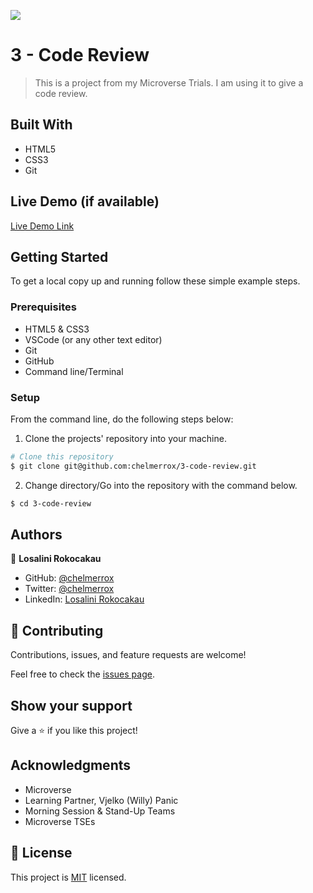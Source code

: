 ![](https://img.shields.io/badge/Microverse-blueviolet)

# 3 - Code Review

> This is a project from my Microverse Trials. I am using it to give a code review.


## Built With

- HTML5
- CSS3
- Git

## Live Demo (if available)

[Live Demo Link](https://raw.githack.com/chelmerrox/3-code-review/code-review/index.html)


## Getting Started

To get a local copy up and running follow these simple example steps.

### Prerequisites

- HTML5 & CSS3 
- VSCode (or any other text editor)
- Git
- GitHub
- Command line/Terminal

### Setup

From the command line, do the following steps below:

1. Clone the projects' repository into your machine.

```bash
# Clone this repository
$ git clone git@github.com:chelmerrox/3-code-review.git

```
2. Change directory/Go into the repository with the command below.

```bash
$ cd 3-code-review

```

## Authors

👤 **Losalini Rokocakau**

- GitHub: [@chelmerrox](https://github.com/chelmerrox)
- Twitter: [@chelmerrox](https://twitter.com/chelmerrox)
- LinkedIn: [Losalini Rokocakau](https://linkedin.com/in/losalini-rokocakau)

## 🤝 Contributing

Contributions, issues, and feature requests are welcome!

Feel free to check the [issues page](https://github.com/chelmerrox/3-code-review/issues).

## Show your support

Give a ⭐️ if you like this project!

## Acknowledgments

- Microverse
- Learning Partner, Vjelko (Willy) Panic
- Morning Session & Stand-Up Teams
- Microverse TSEs

## 📝 License

This project is [MIT](./MIT.md) licensed.